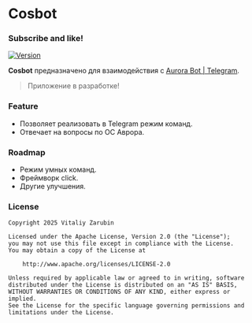 Cosbot
===================

### Subscribe and like!

[![Version](https://img.shields.io/badge/PyPI-0.0.9-blue?logo=pypi&logoColor=white)](https://pypi.org/project/cos-bot/)

**Cosbot** предназначено для взаимодействия с [Aurora Bot | Telegram](https://aurora-bot.keygenqt.com/).

> Приложение в разработке!

### Feature

- Позволяет реализовать в Telegram режим команд.
- Отвечает на вопросы по ОС Аврора.

### Roadmap

- Режим умных команд.
- Фреймворк click.
- Другие улучшения.

### License

```
Copyright 2025 Vitaliy Zarubin

Licensed under the Apache License, Version 2.0 (the "License");
you may not use this file except in compliance with the License.
You may obtain a copy of the License at

    http://www.apache.org/licenses/LICENSE-2.0

Unless required by applicable law or agreed to in writing, software
distributed under the License is distributed on an "AS IS" BASIS,
WITHOUT WARRANTIES OR CONDITIONS OF ANY KIND, either express or implied.
See the License for the specific language governing permissions and
limitations under the License.
```